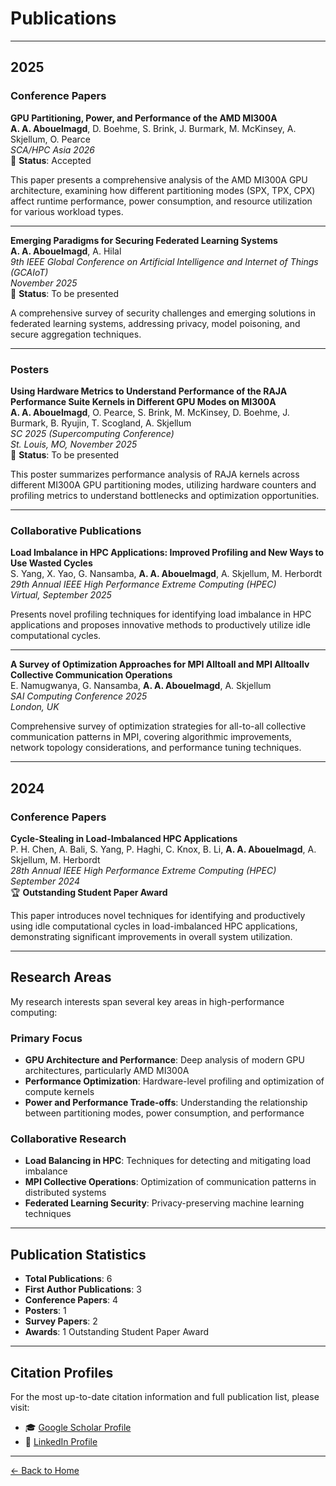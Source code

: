 # Publications

---

## 2025

### Conference Papers

**GPU Partitioning, Power, and Performance of the AMD MI300A**  
**A. A. Abouelmagd**, D. Boehme, S. Brink, J. Burmark, M. McKinsey, A. Skjellum, O. Pearce  
*SCA/HPC Asia 2026*  
📄 **Status**: Accepted

This paper presents a comprehensive analysis of the AMD MI300A GPU architecture, examining how different partitioning modes (SPX, TPX, CPX) affect runtime performance, power consumption, and resource utilization for various workload types.

---

**Emerging Paradigms for Securing Federated Learning Systems**  
**A. A. Abouelmagd**, A. Hilal  
*9th IEEE Global Conference on Artificial Intelligence and Internet of Things (GCAIoT)*  
*November 2025*  
📄 **Status**: To be presented

A comprehensive survey of security challenges and emerging solutions in federated learning systems, addressing privacy, model poisoning, and secure aggregation techniques.

---

### Posters

**Using Hardware Metrics to Understand Performance of the RAJA Performance Suite Kernels in Different GPU Modes on MI300A**  
**A. A. Abouelmagd**, O. Pearce, S. Brink, M. McKinsey, D. Boehme, J. Burmark, B. Ryujin, T. Scogland, A. Skjellum  
*SC 2025 (Supercomputing Conference)*  
*St. Louis, MO, November 2025*  
📄 **Status**: To be presented

This poster summarizes performance analysis of RAJA kernels across different MI300A GPU partitioning modes, utilizing hardware counters and profiling metrics to understand bottlenecks and optimization opportunities.

---

### Collaborative Publications

**Load Imbalance in HPC Applications: Improved Profiling and New Ways to Use Wasted Cycles**  
S. Yang, X. Yao, G. Nansamba, **A. A. Abouelmagd**, A. Skjellum, M. Herbordt  
*29th Annual IEEE High Performance Extreme Computing (HPEC)*  
*Virtual, September 2025*

Presents novel profiling techniques for identifying load imbalance in HPC applications and proposes innovative methods to productively utilize idle computational cycles.

---

**A Survey of Optimization Approaches for MPI Alltoall and MPI Alltoallv Collective Communication Operations**  
E. Namugwanya, G. Nansamba, **A. A. Abouelmagd**, A. Skjellum  
*SAI Computing Conference 2025*  
*London, UK*

Comprehensive survey of optimization strategies for all-to-all collective communication patterns in MPI, covering algorithmic improvements, network topology considerations, and performance tuning techniques.

---

## 2024

### Conference Papers

**Cycle-Stealing in Load-Imbalanced HPC Applications**  
P. H. Chen, A. Bali, S. Yang, P. Haghi, C. Knox, B. Li, **A. A. Abouelmagd**, A. Skjellum, M. Herbordt  
*28th Annual IEEE High Performance Extreme Computing (HPEC)*  
*September 2024*  
🏆 **Outstanding Student Paper Award**

This paper introduces novel techniques for identifying and productively using idle computational cycles in load-imbalanced HPC applications, demonstrating significant improvements in overall system utilization.

---

## Research Areas

My research interests span several key areas in high-performance computing:

### Primary Focus
- **GPU Architecture and Performance**: Deep analysis of modern GPU architectures, particularly AMD MI300A
- **Performance Optimization**: Hardware-level profiling and optimization of compute kernels
- **Power and Performance Trade-offs**: Understanding the relationship between partitioning modes, power consumption, and performance

### Collaborative Research
- **Load Balancing in HPC**: Techniques for detecting and mitigating load imbalance
- **MPI Collective Operations**: Optimization of communication patterns in distributed systems
- **Federated Learning Security**: Privacy-preserving machine learning techniques

---

## Publication Statistics

- **Total Publications**: 6
- **First Author Publications**: 3
- **Conference Papers**: 4
- **Posters**: 1
- **Survey Papers**: 2
- **Awards**: 1 Outstanding Student Paper Award

---

## Citation Profiles

For the most up-to-date citation information and full publication list, please visit:

- 🎓 [Google Scholar Profile](https://scholar.google.com)
- 💼 [LinkedIn Profile](https://linkedin.com/in/amroakmal)

---

[← Back to Home](./home.md)

